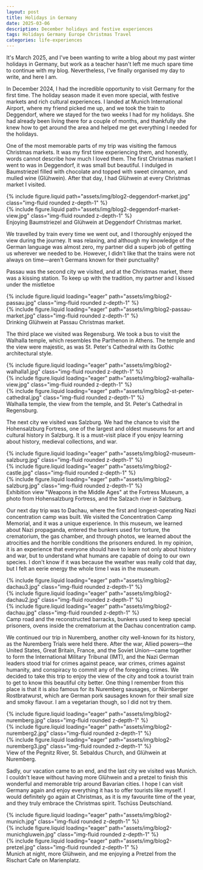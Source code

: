 ```yaml
---
layout: post
title: Holidays in Germany
date: 2025-03-06
description: December holidays and festive experiences
tags: Holidays Germany Europe Christmas Travel 
categories: life-experiences
---
```


It's March 2025, and I've been wanting to write a blog about my past winter holidays in Germany, but work as a teacher hasn't left me much spare time to continue with my blog. Nevertheless, I've finally organised my day to write, and here I am.

In December 2024, I had the incredible opportunity to visit Germany for the first time. The holiday season made it even more special, with festive markets and rich cultural experiences. I landed at Munich International Airport, where my friend picked me up, and we took the train to Deggendorf, where we stayed for the two weeks I had for my holidays. She had already been living there for a couple of months, and thankfully she knew how to get around the area and helped me get everything I needed for the holidays. 

One of the most memorable parts of my trip was visiting the famous Christmas markets. It was my first time experiencing them, and honestly, words cannot describe how much I loved them. The first Christmas market I went to was in Deggendorf, it was small but beautiful. I indulged in Baumstriezel filled with chocolate and topped with sweet cinnamon, and mulled wine (Glühwein). After that day, I had Glühwein at every Christmas market I visited.

<div class="row justify-content-sm-center">
    <div class="col-sm-4 mt-3 mt-md-0">
        {% include figure.liquid path="assets/img/blog2-deggendorf-market.jpg" class="img-fluid rounded z-depth-1" %}
    </div>
    <div class="col-sm-6 mt-3 mt-md-0">
        {% include figure.liquid path="assets/img/blog2-deggendorf-market-view.jpg" class="img-fluid rounded z-depth-1" %}
    </div>
</div>
<div class="caption">
    Enjoying Baumstriezel and Glühwein at Deggendorf Christmas market.
</div>

We travelled by train every time we went out, and I thoroughly enjoyed the view during the journey. It was relaxing, and although my knowledge of the German language was almost zero, my partner did a superb job of getting us wherever we needed to be. However, I didn't like that the trains were not always on time—aren't Germans known for their punctuality?

Passau was the second city we visited, and at the Christmas market, there was a kissing station. To keep up with the tradition, my partner and I kissed under the mistletoe

<div class="row justify-content-sm-center">
    <div class="col-sm-4 mt-3 mt-md-0">
        {% include figure.liquid loading="eager" path="assets/img/blog2-passau.jpg" class="img-fluid rounded z-depth-1" %}
    </div>
    <div class="col-sm-4 mt-3 mt-md-0">
        {% include figure.liquid loading="eager" path="assets/img/blog2-passau-market.jpg" class="img-fluid rounded z-depth-1" %}
    </div>
</div>
<div class="caption">
    Drinking Glühwein at Passau Christmas market.
</div>

The third place we visited was Regensburg. We took a bus to visit the Walhalla temple, which resembles the Parthenon in Athens. The temple and the view were majestic, as was St. Peter's Cathedral with its Gothic architectural style.
<div class="row">
    <div class="col-sm mt-3 mt-md-0">
        {% include figure.liquid loading="eager" path="assets/img/blog2-walhalla1.jpg" class="img-fluid rounded z-depth-1" %}
    </div>
    <div class="col-sm mt-3 mt-md-0">
        {% include figure.liquid loading="eager" path="assets/img/blog2-walhalla-view.jpg" class="img-fluid rounded z-depth-1" %}
    </div>
    <div class="col-sm mt-3 mt-md-0">
        {% include figure.liquid loading="eager" path="assets/img/blog2-st-peter-cathedral.jpg" class="img-fluid rounded z-depth-1" %}
    </div>
</div>
<div class="caption">
    Walhalla temple, the view from the temple, and St. Peter's Cathedral in Regensburg.
</div>

The next city we visited was Salzburg. We had the chance to visit the Hohensalzburg Fortress, one of the largest and oldest museums for art and cultural history in Salzburg. It is a must-visit place if you enjoy learning about history, medieval collections, and war.
<div class="row">
    <div class="col-sm mt-3 mt-md-0">
        {% include figure.liquid loading="eager" path="assets/img/blog2-museum-salzburg.jpg" class="img-fluid rounded z-depth-1" %}
    </div>
    <div class="col-sm mt-3 mt-md-0">
        {% include figure.liquid loading="eager" path="assets/img/blog2-castle.jpg" class="img-fluid rounded z-depth-1" %}
    </div>
    <div class="col-sm mt-3 mt-md-0">
        {% include figure.liquid loading="eager" path="assets/img/blog2-salzburg.jpg" class="img-fluid rounded z-depth-1" %}
    </div>
</div>
<div class="caption">
    Exhibition view "Weapons in the Middle Ages" at the Fortress Museum, a photo from Hohensalzburg Fortress, and the Salzach river in Salzburg.
</div>

Our next day trip was to Dachau, where the first and longest-operating Nazi concentration camp was built. We visited the Concentration Camp Memorial, and it was a unique experience. In this museum, we learned about Nazi propaganda, entered the bunkers used for torture, the crematorium, the gas chamber, and through photos, we learned about the atrocities and the horrible conditions the prisoners endured. In my opinion, it is an experience that everyone should have to learn not only about history and war, but to understand what humans are capable of doing to our own species. I don't know if it was because the weather was really cold that day, but I felt an eerie energy the whole time I was in the museum.
<div class="row">
    <div class="col-sm mt-3 mt-md-0">
        {% include figure.liquid loading="eager" path="assets/img/blog2-dachau3.jpg" class="img-fluid rounded z-depth-1" %}
    </div>
    <div class="col-sm mt-3 mt-md-0">
        {% include figure.liquid loading="eager" path="assets/img/blog2-dachau2.jpg" class="img-fluid rounded z-depth-1" %}
    </div>
    <div class="col-sm mt-3 mt-md-0">
        {% include figure.liquid loading="eager" path="assets/img/blog2-dachau.jpg" class="img-fluid rounded z-depth-1" %}
    </div>
</div>
<div class="caption">
    Camp road and the reconstructed barracks, bunkers used to keep special prisoners, ovens inside the crematorium at the Dachau concentration camp.
</div>

We continued our trip in Nuremberg, another city well-known for its history, as the Nuremberg Trials were held there. After the war, Allied powers—the United States, Great Britain, France, and the Soviet Union—came together to form the International Military Tribunal (IMT), and the Nazi German leaders stood trial for crimes against peace, war crimes, crimes against humanity, and conspiracy to commit any of the foregoing crimes. We decided to take this trip to enjoy the view of the city and took a tourist train to get to know this beautiful city better. One thing I remember from this place is that it is also famous for its Nuremberg sausages, or Nürnberger Rostbratwurst, which are German pork sausages known for their small size and smoky flavour. I am a vegetarian though, so I did not try them.
<div class="row">
    <div class="col-sm-3 mt-3 mt-md-0">
        {% include figure.liquid loading="eager" path="assets/img/blog2-nuremberg.jpg" class="img-fluid rounded z-depth-1" %}
    </div>
    <div class="col-sm-4 mt-3 mt-md-0">
        {% include figure.liquid loading="eager" path="assets/img/blog2-nuremberg2.jpg" class="img-fluid rounded z-depth-1" %}
    </div>
    <div class="col-sm-4 mt-3 mt-md-0">
        {% include figure.liquid loading="eager" path="assets/img/blog2-nuremberg3.jpg" class="img-fluid rounded z-depth-1" %}
    </div>
</div>
<div class="caption">
    View of the Pegnitz River, St. Sebaldus Church, and Glühwein at Nuremberg.
</div>

Sadly, our vacation came to an end, and the last city we visited was Munich. I couldn't leave without having more Glühwein and a pretzel to finish this wonderful and memorable trip around Bavarian cities. I hope I can visit Germany again and enjoy everything it has to offer tourists like myself. I would definitely go again at Christmas, as it is my favourite time of the year, and they truly embrace the Christmas spirit. Tschüss Deutschland.
<div class="row">
    <div class="col-sm mt-3 mt-md-0">
        {% include figure.liquid loading="eager" path="assets/img/blog2-munich.jpg" class="img-fluid rounded z-depth-1" %}
    </div>
    <div class="col-sm mt-3 mt-md-0">
        {% include figure.liquid loading="eager" path="assets/img/blog2-munichgluwein.jpg" class="img-fluid rounded z-depth-1" %}
    </div>
    <div class="col-sm mt-3 mt-md-0">
        {% include figure.liquid loading="eager" path="assets/img/blog2-pretzel.jpg" class="img-fluid rounded z-depth-1" %}
    </div>
</div>
<div class="caption">
    Munich at night, more Glühwein, and me enjoying a Pretzel from the Rischart Cafe on Marienplatz.
</div>

